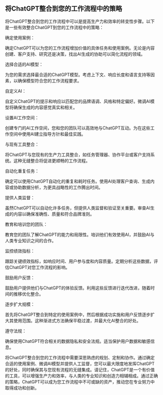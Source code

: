 ## 将ChatGPT整合到您的工作流程中的策略

将ChatGPT整合到您的工作流程中可以是提高生产力和效率的转变性步骤。以下是一些有效整合ChatGPT到您的工作流程中的策略：

确定使用案例：

确定ChatGPT可以为您的工作流程增加价值的具体任务和使用案例。无论是内容创建、客户支持、研究还是决策，找出AI生成的协助可以简化流程的领域。

选择合适的AI模型：

为您的需求选择最合适的ChatGPT模型。考虑上下文、响应长度和语言支持等因素，以确保模型符合您的工作流程要求。

自定义AI：

自定义ChatGPT的提示和响应以匹配您的品牌语调、风格和特定偏好。微调AI模型将确保生成的内容感觉真实和相关。

设置AI工作空间：

创建专门的AI工作空间，您和您的团队可以高效地与ChatGPT互动。为在这些工作空间中使用AI建立指导方针和最佳实践。

与现有工具整合：

将ChatGPT与您现有的生产力工具整合，如任务管理器、协作平台或客户支持系统。这种无缝整合将促进更顺畅的工作流程。

自动化重复任务：

确定可以使用ChatGPT自动化的重复和耗时任务。使用AI处理客户查询、生成内容或协助数据分析，为更具战略性的工作腾出时间。

提供人类监督：

虽然ChatGPT可以自动化许多任务，但提供人类监督和验证至关重要。审查AI生成的内容以确保准确性、质量和符合品牌准则。

教育和培训您的团队：

教育您的团队了解ChatGPT的能力和局限性。培训他们有效使用AI，并鼓励AI与人类专业知识之间的合作。

监控绩效指标：

跟踪关键绩效指标，如响应时间、用户参与度和内容质量。定期分析这些数据，评估ChatGPT对您工作流程的影响。

鼓励用户反馈：

鼓励用户提供他们与ChatGPT的体验反馈。利用这些反馈进行迭代改进，随着时间的推移优化整合。

逐步扩大规模：

首先将ChatGPT整合到特定的使用案例中，然后根据成功实施和用户反馈逐步扩大其使用范围。这种渐进式方法确保平稳过渡，并最大化AI整合的好处。

遵守法规：

确保使用ChatGPT符合相关的数据隐私和安全法规。适当保护用户数据和敏感信息。

将ChatGPT整合到您的工作流程中需要深思熟虑的规划、定制和协作。通过确定合适的使用案例、微调AI模型并提供人工监督，您可以最大限度地发挥ChatGPT的好处，同时确保其与您现有流程的无缝集成。请记住，ChatGPT是一个有价值的工具，可以增强生产力和效率，与人类的专业知识和创造力相辅相成。通过正确的策略，ChatGPT可以成为您工作流程中不可或缺的资产，推动您在专业努力中取得成功和创新。
